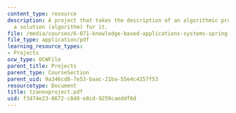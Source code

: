 ```yaml
---
content_type: resource
description: A project that takes the description of an algorithmic problem and construct
  a solution (algorithm) for it.
file: /media/courses/6-871-knowledge-based-applications-systems-spring-2005/f3474e238672c848e8cd9259caeddf6d_tzanovproject.pdf
file_type: application/pdf
learning_resource_types:
- Projects
ocw_type: OCWFile
parent_title: Projects
parent_type: CourseSection
parent_uid: 9a346cd8-7e53-baac-21ba-55e4c4157f53
resourcetype: Document
title: tzanovproject.pdf
uid: f3474e23-8672-c848-e8cd-9259caeddf6d
---
```

